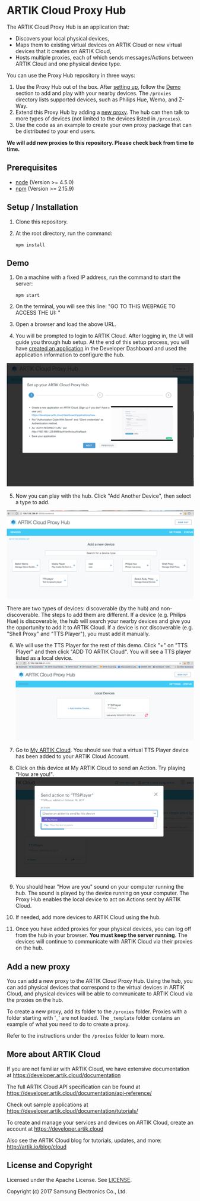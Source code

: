 # ARTIK Cloud Proxy Hub

The ARTIK Cloud Proxy Hub is an application that:
 - Discovers your local physical devices,
 - Maps them to existing virtual devices on ARTIK Cloud or new virtual devices that it creates on ARTIK Cloud,
 - Hosts multiple proxies, each of which sends messages/Actions between ARTIK Cloud and one physical device type.

You can use the Proxy Hub repository in three ways:

1. Use the Proxy Hub out of the box. After [setting up](#setup--installation), follow the [Demo](#demo) section to add and play with your nearby devices. The `/proxies` directory lists supported devices, such as Philips Hue, Wemo, and Z-Way. 
2. Extend this Proxy Hub by adding a [new proxy](#add-a-new-proxy). The hub can then talk to more types of devices (not limited to the devices listed in `/proxies`).
3. Use the code as an example to create your own proxy package that can be distributed to your end users. 

**We will add new proxies to this repository. Please check back from time to time.**

## Prerequisites

- [node](https://nodejs.org/en/download/)  (Version >= 4.5.0) 
- [npm](https://www.npmjs.com/get-npm) (Version >= 2.15.9)

## Setup / Installation

 1. Clone this repository.

 2. At the root directory, run the command:
    ~~~shell
    npm install
    ~~~

## Demo

 1. On a machine with a fixed IP address, run the command to start the server:
    ~~~shell
    npm start
    ~~~
 
 2. On the terminal, you will see this line:
"GO TO THIS WEBPAGE TO ACCESS THE UI: <url>"
 
3. Open a browser and load the above URL.
 
4. You will be prompted to login to ARTIK Cloud. After logging in, the UI will guide you through hub setup. At the end of this setup process, you will have [created an application](https://developer.artik.cloud/documentation/tools/web-tools.html#creating-an-application) in the Developer Dashboard and used the application information to configure the hub. 
 
 ![Proxy Hub Setup Process](./img/screen6_setUpDemo.png)
 
 5. Now you can play with the hub. Click "Add Another Device", then select a type to add. 
 
 ![Add Devices](./img/screen2.png)
 
  There are two types of devices: discoverable (by the hub) and non-discoverable. The steps to add them are different. If a device (e.g. Philips Hue) is discoverable, the hub will search your nearby devices and give you the opportunity to add it to ARTIK Cloud. If a device is not discoverable (e.g. "Shell Proxy" and "TTS Player"), you must add it manually.
 
 6. We will use the TTS Player for the rest of this demo. Click "+" on "TTS Player" and then click "ADD TO ARTIK Cloud". You will see a TTS player listed as a local device.
  ![Add Devices](./img/screen4_TTSplayer.png)
 
 7. Go to [My ARTIK Cloud](https://my.artik.cloud). You should see that a virtual TTS Player device has been added to your ARTIK Cloud Account.
 
 8. Click on this device at My ARTIK Cloud to send an Action. Try playing "How are you!".
  ![Add Devices](./img/screen5_sendAction.png)
 
 9. You should hear "How are you" sound on your computer running the hub. The sound is played by the device running on your computer. The Proxy Hub enables the local device to act on Actions sent by ARTIK Cloud.
 
 10. If needed, add more devices to ARTIK Cloud using the hub.
 
 11. Once you have added proxies for your physical devices, you can log off from the hub in your browser. **You must keep the server running**. The devices will continue to communicate with ARTIK Cloud via their proxies on the hub. 
 
## Add a new proxy

You can add a new proxy to the ARTIK Cloud Proxy Hub. Using the hub, you can add physical devices that correspond to the virtual devices in ARTIK Cloud, and physical devices will be able to communicate to ARTIK Cloud via the proxies on the hub.

To create a new proxy, add its folder to the `/proxies` folder. Proxies with a folder starting with '_' are not loaded. The `_template` folder contains an example of what you need to do to create a proxy.

Refer to the instructions under the `/proxies` folder to learn more.

## More about ARTIK Cloud

If you are not familiar with ARTIK Cloud, we have extensive documentation at https://developer.artik.cloud/documentation

The full ARTIK Cloud API specification can be found at https://developer.artik.cloud/documentation/api-reference/

Check out sample applications at https://developer.artik.cloud/documentation/tutorials/

To create and manage your services and devices on ARTIK Cloud, create an account at https://developer.artik.cloud

Also see the ARTIK Cloud blog for tutorials, updates, and more: http://artik.io/blog/cloud

## License and Copyright

Licensed under the Apache License. See [LICENSE](LICENSE).

Copyright (c) 2017 Samsung Electronics Co., Ltd.
